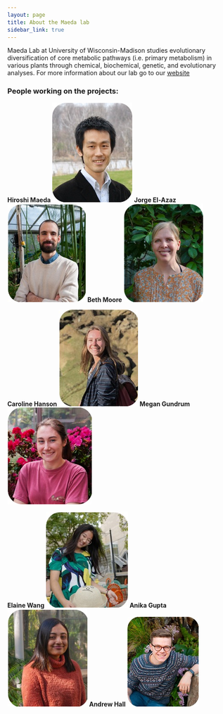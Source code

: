 ```yaml
---
layout: page
title: About the Maeda lab
sidebar_link: true
---
```


Maeda Lab at University of Wisconsin-Madison studies evolutionary diversification of core metabolic pathways (i.e. primary metabolism) in various plants through chemical, biochemical, genetic, and evolutionary analyses. For more information about our lab go to our [website](https://maeda.botany.wisc.edu/)

### People working on the projects:

**Hiroshi Maeda** ![Hiroshi Maeda](category/hiroshi.jpg)    **Jorge El-Azaz** ![Jorge El-Azaz](category/jorge.jpg)    **Beth Moore** ![Beth Moore](category/beth.jpg) 

**Caroline Hanson** ![Caroline Hanson](category/caroline.jpg)    **Megan Gundrum** ![Megan Gundrum](category/megan.jpg)

**Elaine Wang** ![Elaine Wang](category/elaine.jpg)     **Anika Gupta** ![Anika Gupta](category/anika.jpg)    **Andrew Hall** ![Andrew Hall](category/andrew.jpg)
